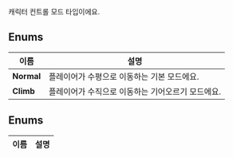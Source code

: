 
캐릭터 컨트롤 모드 타입이에요. 
## **Enums**

 **이름** | **설명** |
 --- | --- |
**Normal** |플레이어가 수평으로 이동하는 기본 모드에요. |
**Climb** |플레이어가 수직으로 이동하는 기어오르기 모드에요. |
## **Enums**

 **이름** | **설명** |
 --- | --- |
